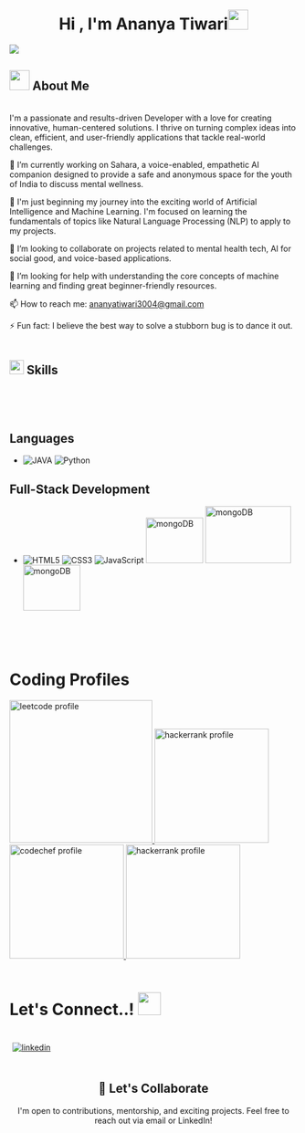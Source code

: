 <h1 align="center"><b>Hi , I'm Ananya Tiwari</b><img src="https://media.giphy.com/media/hvRJCLFzcasrR4ia7z/giphy.gif" width="35"></h1>

<p align="left">
  <a href="https://github.com/DenverCoder1/readme-typing-svg">
    <img src="https://readme-typing-svg.herokuapp.com?font=Time+New+Roman&size=25&center=false&vCenter=true&width=600&height=120&lines=MERN+Stack+Developer,;Open+Source+Enthusiast,;Problem+Solver+%26+Learner,;Building+Cool+Projects+Everyday&color=ff004f">
  </a>
</p>

## <img src="https://media.giphy.com/media/iY8CRBdQXODJSCERIr/giphy.gif" width="35"><b> About Me </b>

<br>
I'm a passionate and results-driven Developer with a love for creating innovative, human-centered solutions. I thrive on turning complex ideas into clean, efficient, and user-friendly applications that tackle real-world challenges.

🔭 I’m currently working on Sahara, a voice-enabled, empathetic AI companion designed to provide a safe and anonymous space for the youth of India to discuss mental wellness.

🌱 I'm just beginning my journey into the exciting world of Artificial Intelligence and Machine Learning. I'm focused on learning the fundamentals of topics like Natural Language Processing (NLP) to apply to my projects.

👯 I’m looking to collaborate on projects related to mental health tech, AI for social good, and voice-based applications.

🤔 I’m looking for help with understanding the core concepts of machine learning and finding great beginner-friendly resources.

📫 How to reach me: ananyatiwari3004@gmail.com

⚡ Fun fact: I believe the best way to solve a stubborn bug is to dance it out.
<br>
<br>

## <img src="https://media2.giphy.com/media/QssGEmpkyEOhBCb7e1/giphy.gif?cid=ecf05e47a0n3gi1bfqntqmob8g9aid1oyj2wr3ds3mg700bl&rid=giphy.gif" width ="25"><b> Skills</b>
<br>

<p align="center">
<br>

## Languages 
  -
    ![JAVA](https://icongr.am/devicon/java-original-wordmark.svg?size=128&color=currentColor)
    ![Python](https://icongr.am/devicon/python-original-wordmark.svg?size=128&color=currentColor)
 

## Full-Stack Development 
-
   ![HTML5](https://icongr.am/devicon/html5-original-wordmark.svg?size=100&color=currentColor)
   ![CSS3](https://icongr.am/devicon/css3-original-wordmark.svg?size=100&color=currentColor)
   ![JavaScript](https://icongr.am/devicon/javascript-original.svg?size=100&color=currentColor)
   <img src="https://miro.medium.com/max/512/1*doAg1_fMQKWFoub-6gwUiQ.png" alt="mongoDB" height="80" width="100">
   <img src="https://www.edureka.co/blog/wp-content/uploads/2019/07/express-logo.png" alt="mongoDB" height="100" width="150">
   <img src="https://miro.medium.com/max/1400/1*JTVVQUW71CNf2ySo5h45zA.png" alt="mongoDB" height="80" width="100">

<br>
</p>

<br>

# <b>Coding Profiles </b><br>
<div >
    <a href="https://leetcode.com/u/ananya_tiwari_30/">
        <img src="https://theme.zdassets.com/theme_assets/9008406/036323c6afd10392aa5b7e3a2eb7557d17955c81.png" alt="leetcode profile" width="250">
    </a>
    <a href="https://codeforces.com/profile/Ananya_cf30">
        <img src="https://repository-images.githubusercontent.com/390296311/0f6c1240-462e-47ff-870d-e2d0ebb181f1" alt="hackerrank profile" width="200">
    </a>
    <a href="https://www.codechef.com/users/ananya_cc_30">
        <img src="https://cdn.codechef.com/sites/all/themes/abessive/cc-logo.png" alt="codechef profile" width="200">
    </a>
    <a href="https://www.geeksforgeeks.org/user/ananyatiw6p5v/">
        <img src="https://media.geeksforgeeks.org/wp-content/cdn-uploads/20210420155809/gfg-new-logo.png" alt="hackerrank profile" width="200">
    </a>
</div>
</a>
</div>
<br>

# <b> Let's Connect..!</b> <img src="https://media.tenor.com/02ILjyFVXWQAAAAC/handshake.gif" width ="40">
<br>
<div align='left'>
<a href="www.linkedin.com/in/ananyatiwari-profile" target="_blank">
<img src="https://icongr.am/devicon/linkedin-original.svg?size=100&color=currentColor" alt=linkedin style="margin: 5px;"/>
</a>
</div>


<div align='center'>
<br>

## 🤝 Let's Collaborate
I'm open to contributions, mentorship, and exciting projects. Feel free to reach out via email or LinkedIn!

